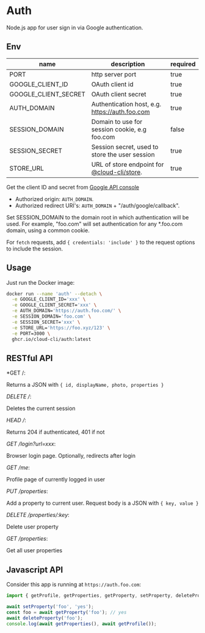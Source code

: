 # Auth

Node.js app for user sign in via Google authentication.

## Env

| name                  | description                                        | required |
|-----------------------|----------------------------------------------------|----------|
| PORT                  | http server port                                   | true     |
| GOOGLE_CLIENT_ID      | OAuth client id                                    | true     |
| GOOGLE_CLIENT_SECRET  | OAuth client secret                                | true     |
| AUTH_DOMAIN           | Authentication host, e.g. https://auth.foo.com     | true     |
| SESSION_DOMAIN        | Domain to use for session cookie, e.g foo.com      | false    |
| SESSION_SECRET        | Session secret, used to store the user session     | true     |
| STORE_URL             | URL of store endpoint for [@cloud-cli/store](https://github.com/cloud-cli/store).        | true     |

Get the client ID and secret from [Google API console](https://console.cloud.google.com/apis/credentials)

- Authorized origin: `AUTH_DOMAIN`.
- Authorized redirect URI's: `AUTH_DOMAIN` + "/auth/google/callback".

Set SESSION_DOMAIN to the domain root in which authentication will be used. For example, "foo.com" will
set authentication for any *.foo.com domain, using a common cookie.

For `fetch` requests, add `{ credentials: 'include' }` to the request options to include the session.

## Usage

Just run the Docker image:

```bash
docker run --name 'auth' --detach \
  -e GOOGLE_CLIENT_ID='xxx' \
  -e GOOGLE_CLIENT_SECRET='xxx' \
  -e AUTH_DOMAIN='https://auth.foo.com/' \
  -e SESSION_DOMAIN='foo.com' \
  -e SESSION_SECRET='xxx' \
  -e STORE_URL='https://foo.xyz/123' \
  -e PORT=3000 \
  ghcr.io/cloud-cli/auth:latest
```

## RESTful API

*GET /:

Returns a JSON with `{ id, displayName, photo, properties }`

*DELETE /*:

Deletes the current session

*HEAD /*:

Returns 204 if authenticated, 401 if not

*GET /login?url=xxx*:

Browser login page. Optionally, redirects after login

*GET /me*:

Profile page of currently logged in user

*PUT /properties*:

Add a property to current user.
Request body is a JSON with `{ key, value }`

*DELETE /properties/:key*:

Delete user property

*GET /properties*:

Get all user properties

## Javascript API

Consider this app is running at `https://auth.foo.com`:

```js
import { getProfile, getProperties, getProperty, setProperty, deleteProperty } from 'https://auth.foo.com/index.mjs';

await setProperty('foo', 'yes');
const foo = await getProperty('foo'); // yes
await deleteProperty('foo');
console.log(await getProperties(), await getProfile());

```